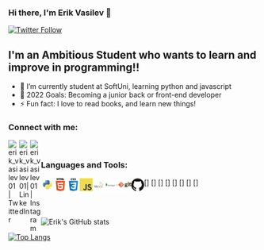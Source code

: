 ### Hi there, I'm Erik Vasilev 👋 

[![Twitter Follow](https://img.shields.io/twitter/follow/erik_vasilev01?color=1DA1F2&logo=twitter&style=for-the-badge)](https://twitter.com/intent/follow?original_referer=https%3A%2F%2Fgithub.com%2Ferik_vasilev01&screen_name=erik_vasilev01)

## I'm аn Ambitious Student who wants to learn and improve in programming!!

- 🌱 I’m currently student at SoftUni, learning python and javascript
- 🥅 2022 Goals: Becoming a junior back or front-end developer
- ⚡ Fun fact: I love to read books, and learn new things!

### Connect with me:

[<img align="left" alt="erik_vasilev01 | Twitter" width="22px" src="https://cdn.jsdelivr.net/npm/simple-icons@v3/icons/twitter.svg" />][twitter]
[<img align="left" alt="erik_vasilev01| LinkedIn" width="22px" src="https://cdn.jsdelivr.net/npm/simple-icons@v3/icons/linkedin.svg" />][linkedin]
[<img align="left" alt="erik_vasilev01 | Instagram" width="22px" src="https://cdn.jsdelivr.net/npm/simple-icons@v3/icons/instagram.svg" />][instagram]

<br />

### Languages and Tools:

[<img align="left" alt="Python3" width="26px" src="https://raw.githubusercontent.com/github/explore/80688e429a7d4ef2fca1e82350fe8e3517d3494d/topics/python/python.png" />]
[<img align="left" alt="HTML5" width="26px" src="https://raw.githubusercontent.com/github/explore/80688e429a7d4ef2fca1e82350fe8e3517d3494d/topics/html/html.png" />]
[<img align="left" alt="CSS3" width="26px" src="https://raw.githubusercontent.com/github/explore/80688e429a7d4ef2fca1e82350fe8e3517d3494d/topics/css/css.png" />]
[<img align="left" alt="JavaScript" width="26px" src="https://raw.githubusercontent.com/github/explore/80688e429a7d4ef2fca1e82350fe8e3517d3494d/topics/javascript/javascript.png" />]
[<img align="left" alt="MySQL" width="26px" src="https://raw.githubusercontent.com/github/explore/80688e429a7d4ef2fca1e82350fe8e3517d3494d/topics/mysql/mysql.png" />]
[<img align="left" alt="MongoDB" width="26px" src="https://raw.githubusercontent.com/github/explore/80688e429a7d4ef2fca1e82350fe8e3517d3494d/topics/mongodb/mongodb.png" />]
[<img align="left" alt="Git" width="26px" src="https://raw.githubusercontent.com/github/explore/80688e429a7d4ef2fca1e82350fe8e3517d3494d/topics/git/git.png" />]
[<img align="left" alt="GitHub" width="26px" src="https://raw.githubusercontent.com/github/explore/78df643247d429f6cc873026c0622819ad797942/topics/github/github.png" />]

<br />
<br />

![Erik's GitHub stats](https://github-readme-stats.vercel.app/api?username=erik-vasilev&show_icons=true&theme=radical)

[![Top Langs](https://github-readme-stats.vercel.app/api/top-langs/?username=erik-vasilev&layout=compact)](https://github.com/erik-vasilev/github-readme-stats)

[twitter]: https://twitter.com/erik_vasilev01
[instagram]: https://www.instagram.com/erik_vasilev01
[linkedin]: https://www.linkedin.com/in/erik-vasilev-7a3b98220/
